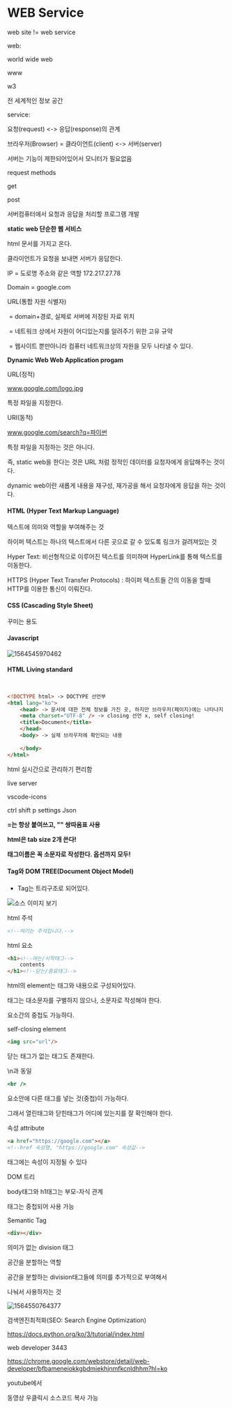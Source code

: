 # WEB  Service



web site != web service



web:

world wide web

www

w3

전 세계적인 정보 공간





service:

요청(request) <-> 응답(response)의 관계

브라우저(Browser) = 클라이언트(client) <-> 서버(server)

서버는 기능이 제한되어있어서 모니터가 필요없음



request methods

get

post



서버컴퓨터에서 요청과 응답을 처리할 프로그램 개발





**static web 단순한 웹 서비스**

html 문서를 가지고 온다.



클라이언트가 요청을 보내면 서버가 응답한다.



IP = 도로명 주소와 같은 역할 172.217.27.78

Domain = google.com

URL(통합 자원 식별자)

​		= domain+경로, 실제로 서버에 저장된 자료 위치

​		= 네트워크 상에서 자원이 어디있는지를 알려주기 위한 고유 규약

​		= 웹사이트 뿐만아니라 컴퓨터 네트워크상의 자원을 모두 나타낼 수 있다.



**Dynamic Web Web Application progam**



URL(정적)

www.google.com/logo.jpg

특정 파일을 지정한다.



URI(동적)

www.google.com/search?q=파이썬

특정 파일을 지정하는 것은 아니다.



즉, static web을 한다는 것은 URL 처럼 정적인 데이터를 요청자에게 응답해주는 것이다.

dynamic web이란 새롭게 내용을 재구성, 재가공을 해서 요청자에게 응답을 하는 것이다.



#### HTML (Hyper Text Markup Language)

텍스트에 의미와 역할을 부여해주는 것

하이퍼 텍스트는 하나의 텍스트에서 다른 곳으로 갈 수 있도록 링크가 걸려져있는 것

Hyper Text: 비선형적으로 이루어진 텍스트를 의미하며 HyperLink를 통해 텍스트를 이동한다.

HTTPS (Hyper Text Transfer Protocols) : 하이퍼 텍스트들 간의 이동을 할때 HTTP를 이용한 통신이 이뤄진다.



#### CSS (Cascading Style Sheet)

꾸미는 용도



#### Javascript

![1564545970462](C:\Users\student\AppData\Roaming\Typora\typora-user-images\1564545970462.png)

#### HTML Living standard

```html


<!DOCTYPE html> -> DOCTYPE 선언부
<html lang="ko">
    <head> -> 문서에 대한 전체 정보를 가진 곳, 하지만 브라우저(페이지)에는 나타나지 않는다.
    <meta charset="UTF-8" /> -> closing 선언 x, self closing!
    <title>Document</title>
    </head>
    <body> -> 실제 브라우저에 확인되는 내용
        
    </body>
</html>
```

html 실시간으로 관리하기 편리함

live server

vscode-icons

ctrl shift p   settings Json

**=는 항상 붙여쓰고, "" 쌍따옴표 사용**

**html은 tab size 2개 쓴다!**

**태그이름은 꼭 소문자로 작성한다. 옵션까지 모두!**





#### Tag와 DOM TREE(Document Object Model)

- Tag는 트리구조로 되어있다.

![소스 이미지 보기](https://www.optimizesmart.com/wp-content/uploads/2014/05/HTML-DOM-Tree.jpg)



html 주석

```html
<!--여기는 주석입니다.-->
```



html 요소

```html
<h1><!--여는/시작태그-->
    contents
</h1><!--닫는/종료태그-->
```

html의 element는 태그와 내용으로 구성되어있다.

태그는 대소문자를 구별하지 않으나, 소문자로 작성해야 한다.

요소간의 중첩도 가능하다.



self-closing element

```html
<img src="url"/>
```

닫는 태그가 없는 태그도 존재한다.



\n과 동일

```htm
<br />
```



요소안에 다른 태그를 넣는 것(중첩)이 가능하다.

그래서 열린태그와 닫힌태그가 어디에 있는지를 잘 확인해야 한다.



속성 attribute

```html
<a href="https://google.com"></a>
<!--href 속성명, "https://google.com" 속성값-->
```

태그에는 속성이 지정될 수 있다



DOM 트리

body태그와 h1태그는 부모-자식 관계

태그는 중첩되어 사용 가능



Semantic Tag

```html
<div></div>
```

의미가 없는 division 태그

공간을 분할하는 역할

공간을 분할하는 division태그들에 의미를 추가적으로 부여해서 

나눠서 사용하자는 것

![1564550764377](C:\Users\student\AppData\Roaming\Typora\typora-user-images\1564550764377.png)



검색엔진최적화(SEO: Search Engine Optimization)





https://docs.python.org/ko/3/tutorial/index.html



web developer 3443

https://chrome.google.com/webstore/detail/web-developer/bfbameneiokkgbdmiekhjnmfkcnldhhm?hl=ko



youtube에서

동영상 우클릭시 소스코드 복사 가능